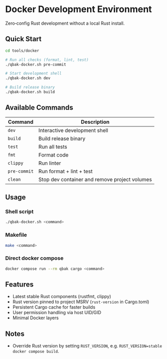 # Docker Development Environment

Zero‑config Rust development without a local Rust install.

## Quick Start

```bash
cd tools/docker

# Run all checks (format, lint, test)
./qbak-docker.sh pre-commit

# Start development shell
./qbak-docker.sh dev

# Build release binary
./qbak-docker.sh build
```

## Available Commands

| Command | Description |
|---------|-------------|
| `dev` | Interactive development shell |
| `build` | Build release binary |
| `test` | Run all tests |
| `fmt` | Format code |
| `clippy` | Run linter |
| `pre-commit` | Run format + lint + test |
| `clean` | Stop dev container and remove project volumes |

## Usage

### Shell script
```bash
./qbak-docker.sh <command>
```

### Makefile
```bash
make <command>
```

### Direct docker compose
```bash
docker compose run --rm qbak cargo <command>
```

## Features

- Latest stable Rust components (rustfmt, clippy)
- Rust version pinned to project MSRV (`rust-version` in Cargo.toml)
- Persistent Cargo cache for faster builds
- User permission handling via host UID/GID
- Minimal Docker layers

## Notes

- Override Rust version by setting `RUST_VERSION`, e.g. `RUST_VERSION=stable docker compose build`.
